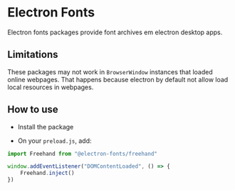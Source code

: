 # Electron Fonts

Electron fonts packages provide font archives em electron desktop apps.

## Limitations

These packages may not work in `BrowserWindow` instances that loaded online webpages. That happens because electron by default not allow load local resources in webpages.

## How to use

* Install the package

* On your `preload.js`, add:

```ts
import Freehand from "@electron-fonts/freehand"

window.addEventListener("DOMContentLoaded", () => {
    Freehand.inject()
})
```